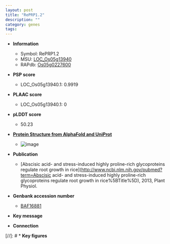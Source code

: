 ```yaml
---
layout: post
title: "RePRP1.2"
description: ""
category: genes
tags: 
---
```


* **Information**  
    + Symbol: RePRP1.2  
    + MSU: [LOC_Os05g13940](http://rice.plantbiology.msu.edu/cgi-bin/ORF_infopage.cgi?orf=LOC_Os05g13940)  
    + RAPdb: [Os05g0227600](http://rapdb.dna.affrc.go.jp/viewer/gbrowse_details/irgsp1?name=Os05g0227600)  

* **PSP score**  
    + LOC_Os05g13940.1: 0.9919 

* **PLAAC score**  
    + LOC_Os05g13940.1: 0 

* **pLDDT score**
    + 50.23

* **[Protein Structure from AlphaFold and UniProt](https://www.uniprot.org/uniprotkb/Q84PC5/entry#structure)**
    + ![image](https://ricepsp.github.io/images/Q8/AF-Q84PC5-F1.png)

* **Publication**  
    + [Abscisic acid- and stress-induced highly proline-rich glycoproteins regulate root growth in rice](http://www.ncbi.nlm.nih.gov/pubmed?term=Abscisic acid- and stress-induced highly proline-rich glycoproteins regulate root growth in rice%5BTitle%5D), 2013, Plant Physiol.

* **Genbank accession number**  
    + [BAF16881](http://www.ncbi.nlm.nih.gov/nuccore/BAF16881)

* **Key message**  

* **Connection**  

[//]: # * **Key figures**  


